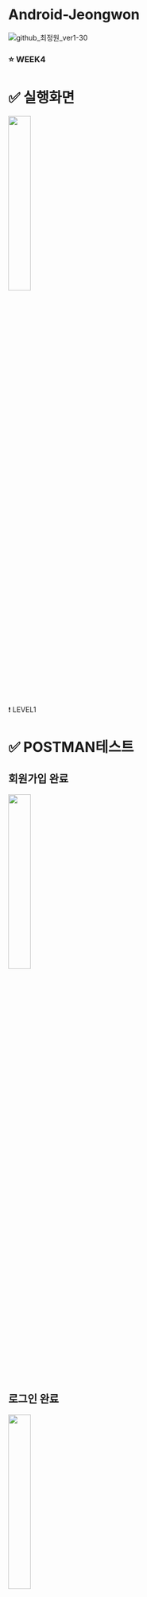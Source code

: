 # Android-Jeongwon
![github_최정원_ver1-30](https://user-images.githubusercontent.com/70698151/135754672-247d3366-22e1-4131-9cc4-69781c943a66.png)


### :star: WEEK4

# :white_check_mark: 실행화면
<p float="left">
<img src = "" width="30%" height="30%">
</p>


:exclamation: LEVEL1

# :white_check_mark: POSTMAN테스트
## 회원가입 완료
<p float="left">
<img src = "" width="30%" height="30%">
</p>

## 로그인 완료
<p float="left">
<img src = "" width="30%" height="30%">
</p>

# :white_check_mark: 구현한 로직(코드)을 설명하는 내용
## 1. 라이브러리 추가 및 AndroidManifest 설정
* build.gradle(app)에 추가
    ```
    // 서버 연결을 위한 Retrofit2
    implementation "com.squareup.retrofit2:retrofit:2.9.0"
    // Retrofit2에서 gson 사용을 위한 컨버터
    implementation "com.squareup.retrofit2:converter-gson:2.9.0"
    //gson
    implementation "com.google.code.gson:gson:2.8.6"
    ```

## 2. 서버 Request / Response 객체 설계
* RequestSignUpData.kt
    ```
    data class RequestSignUpData(
        @SerializedName("email")
        val id : String,
        val name : String,
        val password : String
    )
    ```
* ResponseSignUpData.kt
    ```
    data class ResponseSignUpData(
        val status : Int,
        val success : Boolean,
        val message : String,
        val data : Data
    ) {
        data class Data(
        val id : Int,
        val name : String,
        val email : String
        )
    }
    ```

## 3. Retrofit Interface 설계
* SignUpService.kt
  ```
  interface SignUpService {
      @Headers("Content-Type: application/json")
      @POST("user/signup")
      fun postJoin(
          @Body body : RequestSignUpData
      ) : Call<ResponseSignUpData>
  }
  ```

## 4. Retrofit Interface 실제 구현체(객체) 만들기
* ServiceCreator.kt
  ```
  object ServiceCreator {
      private const val BASE_URL = "https://asia-northeast3-we-sopt-29.cloudfunctions.net/api/"
  
      private val retrofit : Retrofit = Retrofit.Builder()
          .baseUrl(BASE_URL)
          .addConverterFactory(GsonConverterFactory.create())
          .build()
  
      val SignInService: SignInService = retrofit.create(com.example.androidassignment.SignInService::class.java)
      val SignUpService: SignUpService = retrofit.create(com.example.androidassignment.SignUpService::class.java)
  }
  ```

## 5. Callback 등록하여 통신 요청
* SignUpActivity.kt
  ```
  private fun initNetwork() {
          val requestSignUpData = RequestSignUpData(
              id = binding.etId.text.toString(),
              name = binding.etName.text.toString(),
              password = binding.etPw.text.toString()
          )
  
          val call: Call<ResponseSignUpData> = ServiceCreator.SignUpService.postJoin(requestSignUpData)
  
          call.enqueue(object : Callback<ResponseSignUpData> {
              override fun onResponse(
                  call: Call<ResponseSignUpData>,
                  response: Response<ResponseSignUpData>
              ) {
                  if (response.isSuccessful) {
                      val data = response.body()?.data
  
                      Toast.makeText(this@SignUpActivity, "${data?.email}님 회원가입 완료", Toast.LENGTH_LONG).show()
                      finish()
                  } else
                      Toast.makeText(this@SignUpActivity, "회원가입 실패", Toast.LENGTH_LONG).show()
              }
  
              override fun onFailure(call: Call<ResponseSignUpData>, t: Throwable) {
                  Log.e("NetworkTest", "error")
              }
          })
      }
  ```

# :white_check_mark: 이번 과제를 통해 배운 내용, 성장한 내용
:heavy_plus_sign: API 명세서를 기반으로 서버 통신 구현하는 방법   
:heavy_plus_sign: POSTMAN 테스트 방법   



  





